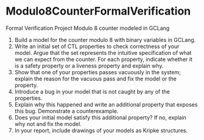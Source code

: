 # Modulo8CounterFormalVerification
Formal Verification Project Modulo 8 counter modeled in GCLang 

1. Build a model for the counter modulo 8 with binary variables in GCLang.
2. Write an initial set of CTL properties to check correctness of your model. Argue that the set represents the intuitive specification of what we can expect from the counter. For each property, indicate whether it is a safety property or a liveness property and explain why.
3. Show that one of your properties passes vacuously in the system; explain the reason for the vacuous pass and fix the model or the property.
4. Introduce a bug in your model that is not caught by any of the properties. 
5. Explain why this happened and write an additional property that exposes this bug. Demonstrate a counterexample. 
6. Does your initial model satisfy this additional property? If no, explain why not and fix the model. 
7. In your report, include drawings of your models as Kripke structures. 

